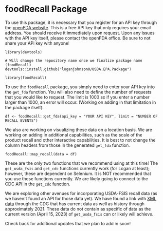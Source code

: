 # foodRecall Package

To use this package, it is necessary that you register for an API key through the [openFDA website](https://open.fda.gov/apis/authentication/). This is a free API key that only requires your email address. You should receive it immediately upon request. Upon any issues with the API key itself, please contact the openFDA office. Be sure to not share your API key with anyone!

```{r}
library(devtools)

# Will change the repository name once we finalize package name (foodRecall)
devtools::install.github("loganjohnson0/USDA.EPA.Package")

library(foodRecall)
```

To use the `foodRecall` package, you simply need to enter your API key into the `get_fda` function. You will also need to define the number of requests that you would like to request. The limit is 1000 so if you enter a number larger than 1000, an error will occur. (Working on adding in that limitation in the package itself).

```{r}
df <- foodRecall::get_fda(api_key = "YOUR API KEY", limit = "NUMBER OF RECALL EVENTS")
```

We also are working on visualizing these data on a location basis. We are working on adding in additional capabilities, such as the scale of the product recall and other interactive capabilities. It is best to not change the column headers from those in the generated `get_fda` function.

```{r}
foodRecall::map_recall(data = df)
```

These are the only two functions that we recommend using at this time! The `get_usda_fsis` and `get_cdc` functions currently work (for Logan at least); however, these are dependent on Selenium. It is NOT recommended that you use these functions currently. We are likely going to connect to the CDC API in the `get_cdc` function. 

We are exploring other avenues for incorporating USDA-FSIS recall data (as we haven't found an API for those data yet). We have found a link with [XML data](https://www2c.cdc.gov/podcasts/createrss.asp?c=146) through the CDC that has current data as well as history through approximately 2021. These data do not contain as specific of data as the current version (April 15, 2023) of `get_usda_fsis` can or likely will achieve.

Check back for additional updates that we plan to add in soon!

